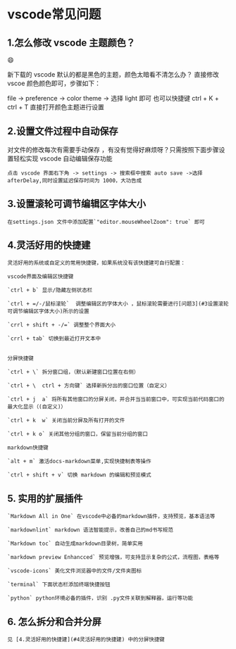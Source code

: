 # vscode常见问题 

## 1.怎么修改 vscode 主题颜色？

:smile:

新下载的 vscode 默认的都是黑色的主题，颜色太暗看不清怎么办？ 直接修改 vscoe 颜色颜色即可，步骤如下：

file -> preference -> color theme -> 选择 light 即可
也可以快捷键 ctrl + K + ctrl + T 直接打开颜色主题进行设置
<!--more-->
## 2.设置文件过程中自动保存

对文件的修改每次有需要手动保存 ，有没有觉得好麻烦呀？只需按照下面步骤设置轻松实现 vscode 自动编辑保存功能

    点击 vscode 界面右下角 -> settings -> 搜索框中搜索 auto save ->选择 afterDelay,同时设置延迟保存时间为 1000，大功告成

## 3.设置滚轮可调节编辑区字体大小

    在settings.json 文件中添加配置`"editor.mouseWheelZoom": true` 即可

## 4.灵活好用的快捷建

    灵活好用的系统或自定义的常用快捷键，如果系统没有该快捷建可自行配置：

    vscode界面及编辑区快捷键

    `ctrl + b` 显示/隐藏左侧状态栏

    `ctrl + =/-/鼠标滚轮`  调整编辑区的字体大小 ，鼠标滚轮需要进行[问题3](#3设置滚轮可调节编辑区字体大小)所示的设置

    `crrl + shift + -/=` 调整整个界面大小

    `crrl + tab` 切换到最近打开文本中


    分屏快捷键

    `ctrl + \` 拆分窗口组，（默认新建窗口位置在右侧）

    `ctrl + \  ctrl + 方向键` 选择新拆分出的窗口位置（自定义）

    `ctrl + j  a` 将所有其他窗口的分屏关闭，并合并当当前窗口中，可实现当前代码窗口的最大化显示（(自定义)）

    `ctrl + k  w` 关闭当前分屏及所有打开的文件

    `ctrl + k o` 关闭其他分组的窗口，保留当前分组的窗口

    markdown快捷键

    `alt + m` 激活docs-markdown菜单,实现快捷制表等操作 
       
    `ctrl + shift + v` 切换 markdown 的编辑和预览模式

## 5. 实用的扩展插件

    `Markdown All in One` 在vscode中必备的markdown插件，支持预览，基本语法等

    `markdownlint` markdown 语法智能提示，改善自己的md书写规范

    `Markdown toc` 自动生成markdown目录树，简单实用

    `markdown preview Enhancced` 预览增强，可支持显示复杂的公式，流程图，表格等

    `vscode-icons` 美化文件浏览器中的文件/文件夹图标

    `terminal` 下面状态栏添加终端快捷按钮

    `python` python环境必备的插件，识别 .py文件关联到解释器，运行等功能

## 6. 怎么拆分和合并分屏

    见 [4.灵活好用的快捷建](#4灵活好用的快捷建) 中的分屏快捷键
